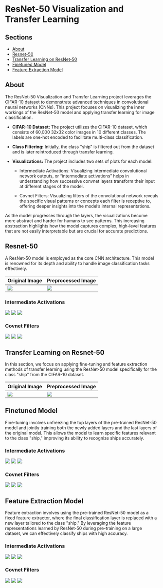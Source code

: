 # ResNet-50 Visualization and Transfer Learning

## Sections

- [About](#about)
- [Resnet-50](#resnet)
- [Transfer Learning on ResNet-50](#learn)
- [Finetuned Model](#finetune)
- [Feature Extraction Model](#extraction)

## About <a id="about"></a>

The ResNet-50 Visualization and Transfer Learning project leverages the [CIFAR-10 dataset](https://www.cs.toronto.edu/~kriz/cifar.html) to demonstrate advanced techniques in convolutional neural networks (CNNs). 
This project focuses on visualizing the inner workings of the ResNet-50 model and applying transfer learning for image classification.

- **CIFAR-10 Dataset:** The project utilizes the CIFAR-10 dataset, which consists of 60,000 32x32 color images in 10 different classes. The labels are one-hot encoded to facilitate multi-class classification.

- **Class Filtering:** Initially, the class "ship" is filtered out from the dataset and is later reintroduced through transfer learning.

- **Visualizations:** The project includes two sets of plots for each model:

  - Intermediate Activations: Visualizing intermediate convolutional network outputs, or “intermediate activations” helps in understanding how successive convnet layers transform their input at different stages of the model.
 
  - Covnet Filters: Visualizing filters of the convolutional network reveals the specific visual patterns or concepts each filter is receptive to, offering deeper insights into the model’s internal representations.

As the model progresses through the layers, the visualizations become more abstract and harder for humans to see patterns. 
This increasing abstraction highlights how the model captures complex, high-level features that are not easily interpretable but are crucial for accurate predictions.

## Resnet-50 <a id="resnet"></a>

A ResNet-50 model is employed as the core CNN architecture. This model is renowned for its depth and ability to handle image classification tasks effectively.

| Original Image | Preprocessed Image |
| -------- | ------- |
| <img src="https://github.com/user-attachments/assets/ca52ebd6-86a9-4098-b9f0-eb146f9b5869" /> | <img src="https://github.com/user-attachments/assets/d247756d-6024-49be-890d-aced8bc8741b" /> |

### Intermediate Activations

<img src="https://github.com/user-attachments/assets/1fb97c01-6483-4811-a091-1afe2f55debf" />

<img src="https://github.com/user-attachments/assets/6c0cbf75-735f-462b-913e-c8caf44c3579" />

<img src="https://github.com/user-attachments/assets/6a8da8a5-cd25-477d-b52c-ef2025ec6e3c" />

### Covnet Filters

<img src="https://github.com/user-attachments/assets/9739138e-7832-4282-89d8-0fd905c45f0b" />

<img src="https://github.com/user-attachments/assets/25fb9a0f-f422-40f4-9182-fe3ef47fb5f1" />

<img src="https://github.com/user-attachments/assets/93f0bae1-0b74-4075-8291-a73f0dbdfdac" />


## Transfer Learning on Resnet-50 <a id="learn"></a>

In this section, we focus on applying fine-tuning and feature extraction methods of transfer learning using the ResNet-50 model specifically for the class "ship" from the CIFAR-10 dataset.

| Original Image | Preprocessed Image |
| -------- | ------- |
| <img src="https://github.com/user-attachments/assets/dfc2b371-3145-4a4d-aec8-72cac380bade" /> | <img src="https://github.com/user-attachments/assets/e6144ded-d12e-4085-b319-b11d3b2375af" /> |

## Finetuned Model <a id="finetune"></a>

Fine-tuning involves unfreezing the top layers of the pre-trained ResNet-50 model and jointly training both the newly added layers and the last layers of the original model. 
This allows the model to learn specific features relevant to the class "ship," improving its ability to recognize ships accurately.

### Intermediate Activations

<img src="https://github.com/user-attachments/assets/535bd4f5-969e-4389-be90-e8dc8583a163" />

<img src="https://github.com/user-attachments/assets/734c52f4-d354-4f78-9e97-1b3a986e95e0" />

<img src="https://github.com/user-attachments/assets/7cf882ba-c919-4213-ae52-1cc9e4414aa7" />

### Covnet Filters

<img src="https://github.com/user-attachments/assets/aeeae386-4c19-4a39-b291-fe86e2ff2c54" />

<img src="https://github.com/user-attachments/assets/89c68008-858d-45b6-989d-cc2b92f586ba" />

<img src="https://github.com/user-attachments/assets/a28ee51d-931f-4a22-a841-36a708132605" />


## Feature Extraction Model <a id="extraction"></a>

Feature extraction involves using the pre-trained ResNet-50 model as a fixed feature extractor, where the final classification layer is replaced with a new layer tailored to the class "ship."
By leveraging the feature representations learned by ResNet-50 during pre-training on a large dataset, we can effectively classify ships with high accuracy.

### Intermediate Activations

<img src="https://github.com/user-attachments/assets/b1366fcd-453d-4ca7-a258-4883fdd3aab4" />

<img src="https://github.com/user-attachments/assets/60a3287c-e875-4b68-91d8-de30bddaf1c3" />

<img src="https://github.com/user-attachments/assets/0062ebd0-623a-49f3-973c-cf25f0b9e72e" />

### Covnet Filters

<img src="https://github.com/user-attachments/assets/abaabb4d-da91-4ad2-97ba-536b56a6fe51" />

<img src="https://github.com/user-attachments/assets/766d2f2b-5f68-430b-9ff4-76f4abeeb3a0" />

<img src="https://github.com/user-attachments/assets/1ea17ca5-48aa-4c31-add0-775d13b6bd35" />
